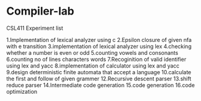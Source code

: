 # Compiler-lab
CSL411
Experiment list

1.Implementation of lexical analyzer using c
2.Epsilon closure of given nfa with e transition
3.implementation of lexical analyzer using lex
4.checking whether a number is even or odd
5.counting vowels and consonants
6.counting no of lines characters words
7.Recoginition of valid identifier using lex and yacc
8.implementation of calculator using lex and yacc
9.design deterministic finite automata that accept a language
10.calculate the first and follow of given grammer
12.Recursive descent parser
13.shift reduce parser
14.Intermediate code generation
15.code generation
16.code optimization
